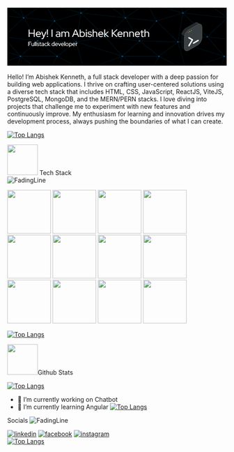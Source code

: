 ![Header](./github-header-image.png)

Hello! I’m Abishek Kenneth, a full stack developer with a deep passion for building web applications. I thrive on crafting user-centered solutions using a diverse tech stack that includes HTML, CSS, JavaScript, ReactJS, ViteJS, PostgreSQL, MongoDB, and the MERN/PERN stacks. I love diving into projects that challenge me to experiment with new features and continuously improve. My enthusiasm for learning and innovation drives my development process, always pushing the boundaries of what I can create.

[![Top Langs](https://github-readme-stats.vercel.app/api/top-langs/?username=abi1035&show_icons=true&theme=radical)](https://github.com/anuraghazra/github-readme-stats)

<img src="https://github.com/abi1035/abi1035/assets/107182926/816d875d-ba08-4069-b243-422c8f7fbee4" width="70" height="70"/> Tech Stack <br />
![FadingLine](https://github.com/abi1035/abi1035/assets/107182926/afb7eac9-86c5-4884-9a5d-2d909d5b5c7f)


<img src="https://github.com/abi1035/abi1035/assets/107182926/09769330-6403-4ef4-b254-c4738e0ee565" width="100" height="100"/>
<img src="https://github.com/abi1035/abi1035/assets/107182926/c007b4c7-bd91-4aa5-b978-eb27af904143" width="100" height="100"/>
<img src="https://github.com/abi1035/abi1035/assets/107182926/631538a2-4671-4bdc-897b-713778bd0965" width="100" height="100"/>
<img src="https://github.com/abi1035/abi1035/assets/107182926/1e08fdd7-0cdb-4b05-9ea2-078f00ed8e0b" width="100" height="100"/>
<img src="https://github.com/abi1035/abi1035/assets/107182926/72abdfd5-30e1-4a44-8745-2fcd2c66ab4f" width="100" height="100"/>
<img src="https://github.com/abi1035/abi1035/assets/107182926/cb1a2e25-634d-487c-af29-5fef33ceacd4" width="100" height="100"/>
<img src="https://github.com/abi1035/abi1035/assets/107182926/8a2ca499-3d3c-4032-ac40-9dece2c0b6e4" width="100" height="100"/>
<img src="https://github.com/abi1035/abi1035/assets/107182926/bad0e21b-c07e-44e9-aa67-1c37fff84638" width="100" height="100"/>
<img src="https://github.com/abi1035/abi1035/assets/107182926/c4221812-1154-4426-ab85-4e4557ed40d9" width="100" height="100"/>
<img src="https://github.com/abi1035/abi1035/assets/107182926/bb61a342-c2ac-4b1b-801e-ae867aef9b9a" width="100" height="100"/>

<img src="https://github.com/abi1035/abi1035/assets/107182926/f37fdc4c-31e2-4995-9ceb-83cf78c566de" width="100" height="100"/>
<img src="https://github.com/abi1035/abi1035/assets/107182926/a8efec13-21a1-4f9b-a081-46fe110be84b" width="100" height="100"/>



[![Top Langs](https://github-readme-stats.vercel.app/api/top-langs/?username=abi1035&show_icons=true&theme=radical)](https://github.com/anuraghazra/github-readme-stats)



<img src="https://github.com/abi1035/abi1035/assets/107182926/ebc1ffd2-5dbd-43d9-a9cb-994f3811d3fe" width="70" height="70"/>Github Stats

[![Top Langs](https://github-readme-stats.vercel.app/api/top-langs/?username=abi1035&show_icons=true&theme=radical)](https://github.com/anuraghazra/github-readme-stats)

- 🔭 I’m currently working on Chatbot 
- 🌱 I’m currently learning Angular
[![Top Langs](https://github-readme-stats.vercel.app/api/top-langs/?username=abi1035&show_icons=true&theme=radical)](https://github.com/anuraghazra/github-readme-stats)


Socials
![FadingLine](https://github.com/abi1035/abi1035/assets/107182926/afb7eac9-86c5-4884-9a5d-2d909d5b5c7f)

[<img src='https://github.com/abi1035/abi1035/assets/107182926/1d61c11b-e234-44f1-813a-9fb2dea9f25b' alt='linkedin' height='40'>](https://www.linkedin.com/in/www.linkedin.com/in/abishek-kenneth/)  [<img src='https://github.com/abi1035/abi1035/assets/107182926/0cc9669c-d689-43b0-afc4-1bd8053d1d30' alt='facebook' height='40'>](https://www.facebook.com/https://www.facebook.com/abishek.kenneth)  [<img src='https://github.com/abi1035/abi1035/assets/107182926/3b15f285-1883-4352-938e-067bbdad5488' alt='instagram' height='40'>](https://www.instagram.com/https://www.instagram.com/abi_ken_14//)  
[![Top Langs](https://github-readme-stats.vercel.app/api/top-langs/?username=abi1035&show_icons=true&theme=radical)](https://github.com/anuraghazra/github-readme-stats)
